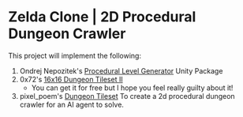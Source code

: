 # Zelda Clone | 2D Procedural Dungeon Crawler
This project will implement the following:
1. Ondrej Nepozitek's [Procedural Level Generator](https://github.com/OndrejNepozitek/ProceduralLevelGenerator-Unity) Unity Package
2. 0x72's [16x16 Dungeon Tileset II](https://0x72.itch.io/dungeontileset-ii)
    * You can get it for free but I hope you feel really guilty about it!
3. pixel_poem's [Dungeon Tileset](https://pixel-poem.itch.io/dungeon-assetpuck)
To create a 2d procedural dungeon crawler for an AI agent to solve.

